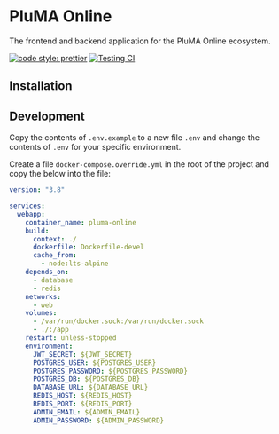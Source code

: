 # PluMA Online

The frontend and backend application for the PluMA Online ecosystem.

[![code style: prettier](https://img.shields.io/badge/code_style-prettier-ff69b4.svg?style=flat-square)](https://github.com/prettier/prettier) [![Testing CI](https://github.com/quinnjr/pluma-online/actions/workflows/testing.yml/badge.svg)](https://github.com/quinnjr/pluma-online/actions/workflows/testing.yml)

## Installation

## Development

Copy the contents of `.env.example` to a new file `.env` and change the contents of `.env` for your specific environment.

Create a file `docker-compose.override.yml` in the root of the project and copy the below into the file:

```yaml
version: "3.8"

services:
  webapp:
    container_name: pluma-online
    build:
      context: ./
      dockerfile: Dockerfile-devel
      cache_from:
        - node:lts-alpine
    depends_on:
      - database
      - redis
    networks:
      - web
    volumes:
      - /var/run/docker.sock:/var/run/docker.sock
      - ./:/app
    restart: unless-stopped
    environment:
      JWT_SECRET: ${JWT_SECRET}
      POSTGRES_USER: ${POSTGRES_USER}
      POSTGRES_PASSWORD: ${POSTGRES_PASSWORD}
      POSTGRES_DB: ${POSTGRES_DB}
      DATABASE_URL: ${DATABASE_URL}
      REDIS_HOST: ${REDIS_HOST}
      REDIS_PORT: ${REDIS_PORT}
      ADMIN_EMAIL: ${ADMIN_EMAIL}
      ADMIN_PASSWORD: ${ADMIN_PASSWORD}
```
